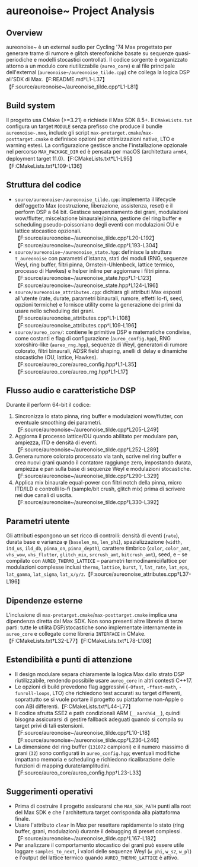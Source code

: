 # aureonoise~ Project Analysis

## Overview

aureonoise~ è un external audio per Cycling '74 Max progettato per generare trame di rumore e glitch stereofoniche basate su sequenze quasi-periodiche e modelli stocastici controllati. Il codice sorgente è organizzato attorno a un modulo core riutilizzabile (`aureo_core`) e al file principale dell'external (`aureonoise~/aureonoise_tilde.cpp`) che collega la logica DSP all'SDK di Max.【F:README.md†L1-L37】【F:source/aureonoise~/aureonoise_tilde.cpp†L1-L81】

## Build system

Il progetto usa CMake (>=3.21) e richiede il Max SDK 8.5+. Il `CMakeLists.txt` configura un target `MODULE` senza prefisso che produce il bundle `aureonoise~.mxo`, include gli script `max-pretarget.cmake`/`max-posttarget.cmake` e definisce opzioni per ottimizzazioni native, LTO e warning estesi. La configurazione gestisce anche l'installazione opzionale nel percorso `MAX_PACKAGE_DIR` ed è pensata per macOS (architettura `arm64`, deployment target 11.0).【F:CMakeLists.txt†L1-L95】【F:CMakeLists.txt†L109-L136】

## Struttura del codice

- `source/aureonoise~/aureonoise_tilde.cpp`: implementa il lifecycle dell'oggetto Max (costruzione, liberazione, assistenza, reset) e il perform DSP a 64 bit. Gestisce sequenziamento dei grani, modulazioni wow/flutter, miscelazione binaurale/pinna, gestione del ring buffer e scheduling pseudo-poissoniano degli eventi con modulazioni OU e lattice stocastico opzionali.【F:source/aureonoise~/aureonoise_tilde.cpp†L20-L192】【F:source/aureonoise~/aureonoise_tilde.cpp†L193-L304】
- `source/aureonoise~/aureonoise_state.hpp`: definisce la struttura `t_aureonoise` con parametri d'istanza, stati dei moduli (RNG, sequenze Weyl, ring buffer, filtri pinna, Ornstein-Uhlenbeck, lattice termico, processo di Hawkes) e helper inline per aggiornare i filtri pinna.【F:source/aureonoise~/aureonoise_state.hpp†L1-L123】【F:source/aureonoise~/aureonoise_state.hpp†L124-L196】
- `source/aureonoise_attributes.cpp`: dichiara gli attributi Max esposti all'utente (rate, durate, parametri binaurali, rumore, effetti lo-fi, seed, opzioni termiche) e fornisce utility come la generazione dei primi da usare nello scheduling dei grani.【F:source/aureonoise_attributes.cpp†L1-L108】【F:source/aureonoise_attributes.cpp†L109-L196】
- `source/aureo_core/`: contiene le primitive DSP e matematiche condivise, come costanti e flag di configurazione (`aureo_config.hpp`), RNG xoroshiro-like (`aureo_rng.hpp`), sequenze di Weyl, generatori di rumore colorato, filtri binaurali, ADSR field shaping, anelli di delay e dinamiche stocastiche (OU, lattice, Hawkes).【F:source/aureo_core/aureo_config.hpp†L1-L35】【F:source/aureo_core/aureo_rng.hpp†L1-L17】

## Flusso audio e caratteristiche DSP

Durante il perform 64-bit il codice:
1. Sincronizza lo stato pinna, ring buffer e modulazioni wow/flutter, con eventuale smoothing dei parametri.【F:source/aureonoise~/aureonoise_tilde.cpp†L205-L249】
2. Aggiorna il processo lattice/OU quando abilitato per modulare pan, ampiezza, ITD e densità di eventi.【F:source/aureonoise~/aureonoise_tilde.cpp†L252-L289】
3. Genera rumore colorato processato via tanh, scrive nel ring buffer e crea nuovi grani quando il contatore raggiunge zero, impostando durata, ampiezza e pan sulla base di sequenze Weyl e modulazioni stocastiche.【F:source/aureonoise~/aureonoise_tilde.cpp†L290-L329】
4. Applica mix binaurale equal-power con filtri notch della pinna, micro ITD/ILD e controlli lo-fi (sample/bit crush, glitch mix) prima di scrivere nei due canali di uscita.【F:source/aureonoise~/aureonoise_tilde.cpp†L330-L392】

## Parametri utente

Gli attributi espongono un set ricco di controlli: densità di eventi (`rate`), durata base e varianza φ (`baselen_ms`, `len_phi`), spazializzazione (`width`, `itd_us`, `ild_db`, `pinna_on`, `pinna_depth`), carattere timbrico (`color`, `color_amt`, `vhs_wow`, `vhs_flutter`, `glitch_mix`, `srcrush_amt`, `bitcrush_amt`), seed, e – se compilato con `AUREO_THERMO_LATTICE` – parametri termodinamici/lattice per modulazioni complesse inclusi `thermo`, `lattice`, `burst`, `T`, `lat_rate`, `lat_eps`, `lat_gamma`, `lat_sigma`, `lat_x/y/z`.【F:source/aureonoise_attributes.cpp†L37-L196】

## Dipendenze esterne

L'inclusione di `max-pretarget.cmake`/`max-posttarget.cmake` implica una dipendenza diretta dal Max SDK. Non sono presenti altre librerie di terze parti: tutte le utilità DSP/stocastiche sono implementate internamente in `aureo_core` e collegate come libreria `INTERFACE` in CMake.【F:CMakeLists.txt†L32-L77】【F:CMakeLists.txt†L78-L108】

## Estendibilità e punti di attenzione

- Il design modulare separa chiaramente la logica Max dallo strato DSP riutilizzabile, rendendo possibile usare `aureo_core` in altri contesti C++17.
- Le opzioni di build prevedono flag aggressivi (`-Ofast`, `-ffast-math`, `-funroll-loops`, LTO) che richiedono test accurati su target differenti, soprattutto se si vuole portare il progetto su piattaforme non-Apple o con ABI differenti.【F:CMakeLists.txt†L44-L77】
- Il codice sfrutta SSE2 e path condizionali ARM (`__aarch64__`), quindi bisogna assicurarsi di gestire fallback adeguati quando si compila su target privi di tali estensioni.【F:source/aureonoise~/aureonoise_tilde.cpp†L10-L18】【F:source/aureonoise~/aureonoise_tilde.cpp†L236-L246】
- La dimensione del ring buffer (`131072` campioni) e il numero massimo di grani (`32`) sono configurati in `aureo_config.hpp`; eventuali modifiche impattano memoria e scheduling e richiedono ricalibrazione delle funzioni di mapping durate/amplitudini.【F:source/aureo_core/aureo_config.hpp†L23-L33】

## Suggerimenti operativi

- Prima di costruire il progetto assicurarsi che `MAX_SDK_PATH` punti alla root del Max SDK e che l'architettura target corrisponda alla piattaforma finale.
- Usare l'attributo `clear` in Max per resettare rapidamente lo stato (ring buffer, grani, modulazioni) durante il debugging di preset complessi.【F:source/aureonoise~/aureonoise_tilde.cpp†L167-L182】
- Per analizzare il comportamento stocastico dei grani può essere utile loggare `samples_to_next`, i valori delle sequenze Weyl (`w_phi`, `w_s2`, `w_pl`) e l'output del lattice termico quando `AUREO_THERMO_LATTICE` è attivo.

